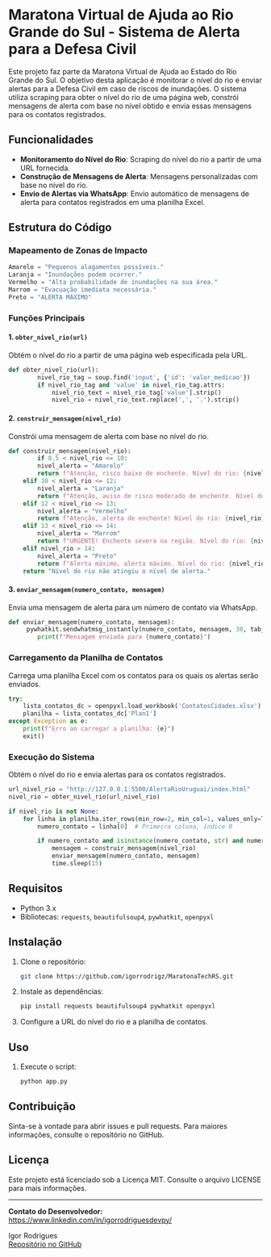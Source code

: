 # Maratona Virtual de Ajuda ao Rio Grande do Sul - Sistema de Alerta para a Defesa Civil

Este projeto faz parte da Maratona Virtual de Ajuda ao Estado do Rio Grande do Sul. O objetivo desta aplicação é monitorar o nível do rio e enviar alertas para a Defesa Civil em caso de riscos de inundações. O sistema utiliza scraping para obter o nível do rio de uma página web, constrói mensagens de alerta com base no nível obtido e envia essas mensagens para os contatos registrados.

## Funcionalidades

- **Monitoramento do Nível do Rio**: Scraping do nível do rio a partir de uma URL fornecida.
- **Construção de Mensagens de Alerta**: Mensagens personalizadas com base no nível do rio.
- **Envio de Alertas via WhatsApp**: Envio automático de mensagens de alerta para contatos registrados em uma planilha Excel.

## Estrutura do Código

### Mapeamento de Zonas de Impacto

```python
Amarelo = "Pequenos alagamentos possíveis."
Laranja = "Inundações podem ocorrer."
Vermelho = "Alta probabilidade de inundações na sua área."
Marrom = "Evacuação imediata necessária."
Preto = "ALERTA MÁXIMO"
```

### Funções Principais

#### 1. `obter_nivel_rio(url)`

Obtém o nível do rio a partir de uma página web especificada pela URL.

```python
def obter_nivel_rio(url):
        nivel_rio_tag = soup.find('input', {'id': 'valor_medicao'})
        if nivel_rio_tag and 'value' in nivel_rio_tag.attrs:
            nivel_rio_text = nivel_rio_tag['value'].strip()
            nivel_rio = nivel_rio_text.replace(',', '.').strip()
```

#### 2. `construir_mensagem(nivel_rio)`

Constrói uma mensagem de alerta com base no nível do rio.

```python
def construir_mensagem(nivel_rio):
        if 8.5 < nivel_rio <= 10:
        nivel_alerta = "Amarelo"
        return f"Atenção, risco baixo de enchente. Nível do rio: {nivel_rio}m\nNível de alerta: {nivel_alerta}. Nessa cota as áreas atingidas são ribeirinhas e vegetação. {Amarelo}\nMantenha-se informado e evite áreas vulneráveis. Para mais informações: {url_nivel_rio}."
    elif 10 < nivel_rio <= 12:
        nivel_alerta = "Laranja"
        return f"Atenção, aviso de risco moderado de enchente. Nível do rio: {nivel_rio}m\nNível de alerta: {nivel_alerta}. Bairros atingidos parcialmente: Mascarenhas de Morais, Bela Vista, Francisca Tarrago, Cabo Luiz Quevedo, Alexandre Zachia, Santana, Santo Antônio; e minimamente: Rio Branco, Cidade Nova e Jóquei Clube. {Laranja}\nFique atento aos boletins meteorológicos e evite áreas baixas. Para mais informações: {url_nivel_rio}."
    elif 12 < nivel_rio <= 13:
        nivel_alerta = "Vermelho"
        return f"Atenção, alerta de enchente! Nível do rio: {nivel_rio}m\nNível de alerta: {nivel_alerta}. Bairros atingidos totalmente: Mascarenhas de Morais; e minimamente: Bela Vista, Francisca Tarrago, Cabo Luiz Quevedo, Alexandre Zachia, Santana, Santo Antônio e Jóquei Clube. {Vermelho}\nFique atento aos avisos e prepare-se para possível evacuação. Para mais informações: {url_nivel_rio}."
    elif 13 < nivel_rio <= 14:
        nivel_alerta = "Marrom"
        return f"URGENTE! Enchente severa na região. Nível do rio: {nivel_rio}m\nNível de alerta: {nivel_alerta}. Bairros atingidos totalmente: Mascarenhas de Morais; e parcialmente: Bela Vista, Francisca Tarrago, Cabo Luiz Quevedo, Alexandre Zachia, Santana, Santo Antônio e Jóquei Clube. {Marrom}\nProcure abrigo seguro e siga orientações das autoridades. Para mais informações: {url_nivel_rio}."
    elif nivel_rio > 14:
        nivel_alerta = "Preto"
        return f"Alerta máximo, alerta máximo. Nível do rio: {nivel_rio}m\nNível de alerta: {nivel_alerta}. Bairros atingidos totalmente: Mascarenhas de Morais e Francisca Tarrago; e parcialmente: Bela Vista, Cabo Luiz Quevedo, Alexandre Zachia, Santana, Santo Antônio e Jóquei Clube. {Preto}\nProcure abrigo, siga orientações. Para mais informações: {url_nivel_rio}."
    return "Nível do rio não atingiu o nível de alerta."
```

#### 3. `enviar_mensagem(numero_contato, mensagem)`

Envia uma mensagem de alerta para um número de contato via WhatsApp.

```python
def enviar_mensagem(numero_contato, mensagem):
     pywhatkit.sendwhatmsg_instantly(numero_contato, mensagem, 30, tab_close=True)
        print(f"Mensagem enviada para {numero_contato}")
```

### Carregamento da Planilha de Contatos

Carrega uma planilha Excel com os contatos para os quais os alertas serão enviados.

```python
try:
    lista_contatos_dc = openpyxl.load_workbook('ContatosCidades.xlsx')
    planilha = lista_contatos_dc['Plan1']
except Exception as e:
    print(f"Erro ao carregar a planilha: {e}")
    exit()
```

### Execução do Sistema

Obtém o nível do rio e envia alertas para os contatos registrados.

```python
url_nivel_rio = "http://127.0.0.1:5500/AlertaRioUruguai/index.html"
nivel_rio = obter_nivel_rio(url_nivel_rio)

if nivel_rio is not None:
    for linha in planilha.iter_rows(min_row=2, min_col=1, values_only=True):
        numero_contato = linha[0]  # Primeira coluna, índice 0

        if numero_contato and isinstance(numero_contato, str) and numero_contato.startswith('+'):
            mensagem = construir_mensagem(nivel_rio)
            enviar_mensagem(numero_contato, mensagem)
            time.sleep(15) 
```

## Requisitos

- Python 3.x
- Bibliotecas: `requests`, `beautifulsoup4`, `pywhatkit`, `openpyxl`

## Instalação

1. Clone o repositório:
   ```bash
   git clone https://github.com/igorrodrigz/MaratonaTechRS.git
   ```

2. Instale as dependências:
   ```bash
   pip install requests beautifulsoup4 pywhatkit openpyxl
   ```

3. Configure a URL do nível do rio e a planilha de contatos.

## Uso

1. Execute o script:
   ```bash
   python app.py
   ```

## Contribuição

Sinta-se à vontade para abrir issues e pull requests. Para maiores informações, consulte o repositório no GitHub.

## Licença

Este projeto está licenciado sob a Licença MIT. Consulte o arquivo LICENSE para mais informações.

---

**Contato do Desenvolvedor:**
https://www.linkedin.com/in/igorrodriguesdevpy/

Igor Rodrigues  
[Repositório no GitHub](https://github.com/igorrodrigz/MaratonaTechRS)
